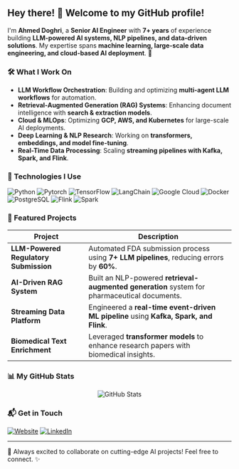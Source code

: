 ## Hey there! 👋 Welcome to my GitHub profile!

I'm **Ahmed Doghri**, a **Senior AI Engineer** with **7+ years** of experience building **LLM-powered AI systems, NLP pipelines, and data-driven solutions**. My expertise spans **machine learning, large-scale data engineering, and cloud-based AI deployment**. 🚀

### 🛠️ What I Work On

- **LLM Workflow Orchestration**: Building and optimizing **multi-agent LLM workflows** for automation.
- **Retrieval-Augmented Generation (RAG) Systems**: Enhancing document intelligence with **search & extraction models**.
- **Cloud & MLOps**: Optimizing **GCP, AWS, and Kubernetes** for large-scale AI deployments.
- **Deep Learning & NLP Research**: Working on **transformers, embeddings, and model fine-tuning**.
- **Real-Time Data Processing**: Scaling **streaming pipelines with Kafka, Spark, and Flink**.

### 🔧 Technologies I Use

<p>
  <img alt="Python" src="https://img.shields.io/badge/-Python-3776AB?style=flat-square&logo=python&logoColor=white" />
  <img alt="Pytorch" src="https://img.shields.io/badge/-PyTorch-EE4C2C?style=flat-square&logo=pytorch&logoColor=white" />
  <img alt="TensorFlow" src="https://img.shields.io/badge/-TensorFlow-FF6F00?style=flat-square&logo=tensorflow&logoColor=white" />
  <img alt="LangChain" src="https://img.shields.io/badge/-LangChain-3B3B3B?style=flat-square&logo=langchain&logoColor=white" />
  <img alt="Google Cloud" src="https://img.shields.io/badge/-Google%20Cloud-4285F4?style=flat-square&logo=google-cloud&logoColor=white" />
  <img alt="Docker" src="https://img.shields.io/badge/-Docker-2496ED?style=flat-square&logo=docker&logoColor=white" />
  <img alt="PostgreSQL" src="https://img.shields.io/badge/-PostgreSQL-4169E1?style=flat-square&logo=postgresql&logoColor=white" />
  <img alt="Flink" src="https://img.shields.io/badge/-Apache%20Flink-E6526F?style=flat-square&logo=apache-flink&logoColor=white" />
  <img alt="Spark" src="https://img.shields.io/badge/-Apache%20Spark-E25A1C?style=flat-square&logo=apache-spark&logoColor=white" />
</p>

### 🚀 Featured Projects

| Project | Description |
|---------|------------|
| **LLM-Powered Regulatory Submission** | Automated FDA submission process using **7+ LLM pipelines**, reducing errors by **60%**. |
| **AI-Driven RAG System** | Built an NLP-powered **retrieval-augmented generation** system for pharmaceutical documents. |
| **Streaming Data Platform** | Engineered a **real-time event-driven ML pipeline** using **Kafka, Spark, and Flink**. |
| **Biomedical Text Enrichment** | Leveraged **transformer models** to enhance research papers with biomedical insights. |

### 📊 My GitHub Stats

<p align="center">
  <img src="https://github-readme-stats.vercel.app/api?username=adoghri&show_icons=true&theme=dark" alt="GitHub Stats"/>
</p>

### 📬 Get in Touch

<p>
  <a href="https://adoghri.com/" target="_blank"><img alt="Website" src="https://img.shields.io/badge/Website-%2312100E.svg?&style=for-the-badge&logo=firefox&logoColor=white" /></a>
  <a href="https://www.linkedin.com/in/ahmed-doghri/" target="_blank"><img alt="LinkedIn" src="https://img.shields.io/badge/LinkedIn-%230077B5.svg?&style=for-the-badge&logo=linkedin&logoColor=white" /></a>
</p>

---

🚀 Always excited to collaborate on cutting-edge AI projects! Feel free to connect. ✨
